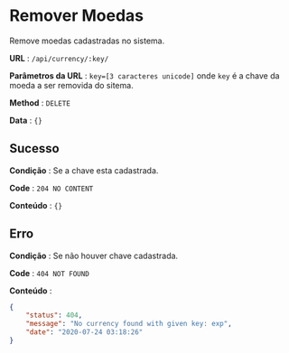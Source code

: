 # Remover Moedas

Remove moedas cadastradas no sistema.

**URL** : `/api/currency/:key/`

**Parâmetros da URL** : `key=[3 caracteres unicode]` onde `key` é a chave da moeda a ser removida do sitema.

**Method** : `DELETE`

**Data** : `{}`

## Sucesso

**Condição** : Se a chave esta cadastrada.

**Code** : `204 NO CONTENT`

**Conteúdo** : `{}`

## Erro

**Condição** : Se não houver chave cadastrada.

**Code** : `404 NOT FOUND`

**Conteúdo** :

```json
{
    "status": 404,
    "message": "No currency found with given key: exp",
    "date": "2020-07-24 03:18:26"
}
```
